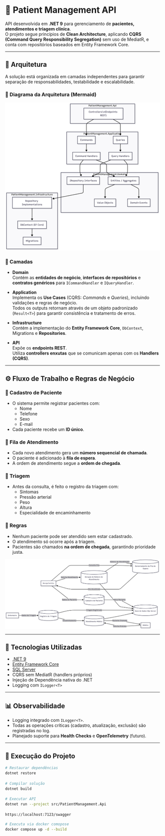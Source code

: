# 🏥 Patient Management API

API desenvolvida em **.NET 9** para gerenciamento de **pacientes, atendimentos e triagem clínica**.  
O projeto segue princípios de **Clean Architecture**, aplicando **CQRS (Command Query Responsibility Segregation)** sem uso de MediatR, e conta com repositórios baseados em Entity Framework Core.

---

## 📐 Arquitetura

A solução está organizada em camadas independentes para garantir separação de responsabilidades, testabilidade e escalabilidade.


### 🔹 Diagrama da Arquitetura (Mermaid)

![Arquitetura](cqrsdiagram.png)

### 🔹 Camadas

- **Domain**  
  Contém as **entidades de negócio**, **interfaces de repositórios** e **contratos genéricos** para `ICommandHandler` e `IQueryHandler`.

- **Application**  
  Implementa os **Use Cases** (CQRS: *Commands* e *Queries*), incluindo validações e regras de negócio.  
  Todos os outputs retornam através de um objeto padronizado (`Result<T>`) para garantir consistência e tratamento de erros.

- **Infrastructure**  
  Contém a implementação do **Entity Framework Core**, `DbContext`, Migrations e **Repositories**.

- **API**  
  Expõe os **endpoints REST**.  
  Utiliza **controllers enxutas** que se comunicam apenas com os **Handlers (CQRS)**.

---

## ⚙️ Fluxo de Trabalho e Regras de Negócio

### 🔹 Cadastro de Paciente
- O sistema permite registrar pacientes com:
  - Nome
  - Telefone
  - Sexo
  - E-mail
- Cada paciente recebe um **ID único**.

### 🔹 Fila de Atendimento
- Cada novo atendimento gera um **número sequencial de chamada**.
- O paciente é adicionado à **fila de espera**.
- A ordem de atendimento segue a **ordem de chegada**.

### 🔹 Triagem
- Antes da consulta, é feito o registro da triagem com:
  - Sintomas
  - Pressão arterial
  - Peso
  - Altura
  - Especialidade de encaminhamento

### 🔹 Regras
- Nenhum paciente pode ser atendido sem estar cadastrado.  
- O atendimento só ocorre após a triagem.  
- Pacientes são chamados **na ordem de chegada**, garantindo prioridade justa.  

![Fluxotrabalho](dfddiagram.png)

---

## 🚀 Tecnologias Utilizadas

- [.NET 9](https://dotnet.microsoft.com/)  
- [Entity Framework Core](https://learn.microsoft.com/ef/core)  
- [SQL Server](https://www.microsoft.com/sql-server/)  
- CQRS sem MediatR (handlers próprios)  
- Injeção de Dependência nativa do .NET  
- Logging com `ILogger<T>`  

---

## 📊 Observabilidade

- Logging integrado com `ILogger<T>`.  
- Todas as operações críticas (cadastro, atualização, exclusão) são registradas no log.  
- Planejado suporte para **Health Checks** e **OpenTelemetry** (futuro).  

---

## 🔧 Execução do Projeto

```bash
# Restaurar dependências
dotnet restore

# Compilar solução
dotnet build

# Executar API
dotnet run --project src/PatientManagement.Api

https://localhost:7123/swagger

```
```bash
# Executa via docker comopose 
docker compose up -d --build
